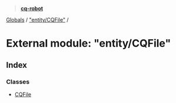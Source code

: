 > **[cq-robot](../README.md)**

[Globals](../globals.md) / ["entity/CQFile"](_entity_cqfile_.md) /

# External module: "entity/CQFile"

## Index

### Classes

* [CQFile](../classes/_entity_cqfile_.cqfile.md)